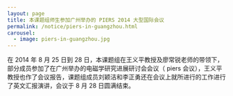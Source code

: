 ```yaml
---
layout: page
title: 本课题组师生参加广州举办的 PIERS 2014 大型国际会议
permalink: /notice/piers-in-guangzhou.html
carousel: 
  - image: piers-in-guangzhou.jpg
---
```


在 2014 年 8 月 25 日到 28 日，本课题组在王义平教授及廖常锐老师的带领下，部分成员参加了在广州举办的电磁学研究进展研讨会会议（ piers 会议），王义平教授也作了会议报告，课题组成员刘颖洁和李正勇还在会议上就所进行的工作进行了英文汇报演讲，会议于 8 月 28 日圆满结束。 